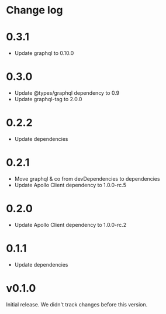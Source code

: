 # Change log

# 0.3.1
- Update graphql to 0.10.0

# 0.3.0
- Update @types/graphql dependency to 0.9
- Update graphql-tag to 2.0.0

# 0.2.2
- Update dependencies

# 0.2.1
- Move graphql & co from devDependencies to dependencies
- Update Apollo Client dependency to 1.0.0-rc.5

# 0.2.0
- Update Apollo Client dependency to 1.0.0-rc.2

# 0.1.1
- Update dependencies

# v0.1.0

Initial release. We didn't track changes before this version.
